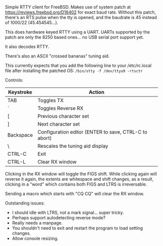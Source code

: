 Simple RTTY client for FreeBSD.  Makes use of system patch at
https://reviews.freebsd.org/D16402 for exact baud rate.  Without this patch,
there's an RTS pulse when the tty is opened, and the baudrate is 45 instead
of 1000/22 (45.454545...).

This does hardware keyed RTTY using a UART.  UARTs supported by the patch are
only the 8250 based ones... no USB serial port support yet.

It also decodes RTTY.

There's also an ASCII "crossed bananas" tuning aid.

This currently expects that you add the following line to your /etc/rc.local
file after installing the patched OS: `/bin/stty -f /dev/ttyu9 -rtsctr`

Controls:

| Keystroke | Action                                                |
| --------- | ----------------------------------------------------- |
| TAB       | Toggles TX                                            |
| `         | Toggles Reverse RX                                    |
| [         | Previous character set                                |
| ]         | Next character set                                    |
| Backspace | Configuration editor (ENTER to save, CTRL-C to abort) |
| \         | Rescales the tuning aid display                       |
| CTRL-C    | Exit                                                  |
| CTRL-L    | Clear RX window                                       |

Clicking in the RX window will toggle the FIGS shift.  While clicking again will
reverse it again, the extents are whitespace and shift changes, as a result,
clicking in a "word" which contains both FIGS and LTRS is irreversable.

Sending a macro which starts with "CQ CQ" will clear the RX window.

Outstanding issues:
* I should idle with LTRS, not a mark signal... super tricky.
* Perhaps support autodetecting reverse mode?
* Really needs a manpage.
* You shouldn't need to exit and restart the program to load setting changes.
* Allow console resizing.
